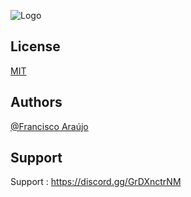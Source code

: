 
![Logo](https://dev-to-uploads.s3.amazonaws.com/uploads/articles/th5xamgrr6se0x5ro4g6.png)


## License

[MIT](https://choosealicense.com/licenses/mit/)


## Authors

[@Francisco Araújo](https://github.com/FranciscoAraujo2)


## Support

Support : https://discord.gg/GrDXnctrNM

